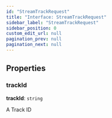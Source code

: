 ```yaml
---
id: "StreamTrackRequest"
title: "Interface: StreamTrackRequest"
sidebar_label: "StreamTrackRequest"
sidebar_position: 0
custom_edit_url: null
pagination_prev: null
pagination_next: null
---
```


## Properties

### trackId

 **trackId**: `string`

A Track ID
